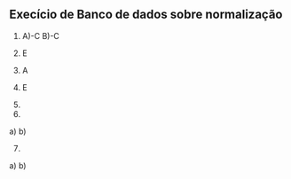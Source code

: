 Execício de Banco de dados sobre normalização
---

1. A)-C
   B)-C

2. E

3. A

4. E 

5. 
 
6. 
a)
b)

7.
a)
b)


